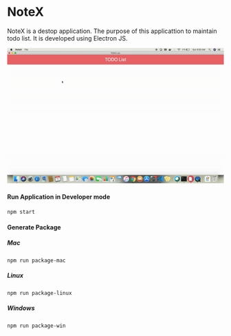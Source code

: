 # NoteX

NoteX is a destop application. The purpose of this applicattion to maintain todo list. It is developed using Electron JS.

![](docs/media/demo.gif)
#### Run Application in Developer mode

```
npm start
```

#### Generate Package
##### Mac
```
npm run package-mac
```
##### Linux
```
npm run package-linux
```
##### Windows
```
npm run package-win
```
